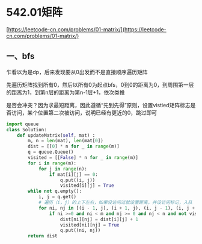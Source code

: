 # 542.01矩阵
[https://leetcode-cn.com/problems/01-matrix/](https://leetcode-cn.com/problems/01-matrix/)

## 一、bfs

乍看以为是dp，后来发现要从0出发而不是直接顺序遍历矩阵

先遍历矩阵找到所有0，然后以所有0为起点bfs，0到0的距离为0，到周围第一层的距离为1，到第n层的距离为第n-1层+1，依次类推

是否会冲突？因为求最短距离，因此遵循“先到先得”原则，设置vistied矩阵标志是否访问，某个位置第二次被访问，说明已经有更近的0，跳过即可

```python
import queue
class Solution:
    def updateMatrix(self, mat) :
        m, n = len(mat), len(mat[0])
        dist = [[0] * n for _ in range(m)]
        q = queue.Queue()
        visited = [[False] * n for _ in range(m)]
        for i in range(m):
            for j in range(n):
                if mat[i][j] == 0:
                    q.put((i, j))
                    visited[i][j] = True
        while not q.empty():
            i, j = q.get()
            # 遍历（i，j）的上下左右，如果没访问过就设置距离，并设访问标记，入队
            for ni, nj in [(i - 1, j), (i + 1, j), (i, j - 1), (i, j + 1)]:
                if ni >=0 and ni < m and nj >= 0 and nj < n and not visited[ni][nj]:
                    dist[ni][nj] = dist[i][j] + 1
                    visited[ni][nj] = True
                    q.put((ni, nj))
        return dist
```

